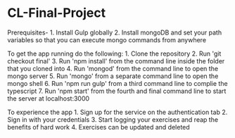 # CL-Final-Project
Prerequisites- 1. Install Gulp globally 2. Install mongoDB and set your path variables so that you can execute mongo commands from anywhere

To get the app running do the following: 1. Clone the repository 2. Run 'git checkout final' 3. Run 'npm install' from the command line inside the folder that you cloned into 4. Run 'mongod' from the command line to open the mongo server 5. Run 'mongo' from a separate command line to open the mongo shell 6. Run 'npm run gulp' from a third command line to complie the typescript 7. Run 'npm start' from the fourth and final command line to start the server at localhost:3000

To experience the app 1. Sign up for the service on the authentication tab 2. Sign in with your credentials 3. Start logging your exercises and reap the benefits of hard work 4. Exercises can be updated and deleted 
